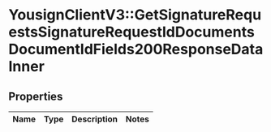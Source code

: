 # YousignClientV3::GetSignatureRequestsSignatureRequestIdDocumentsDocumentIdFields200ResponseDataInner

## Properties
Name | Type | Description | Notes
------------ | ------------- | ------------- | -------------

